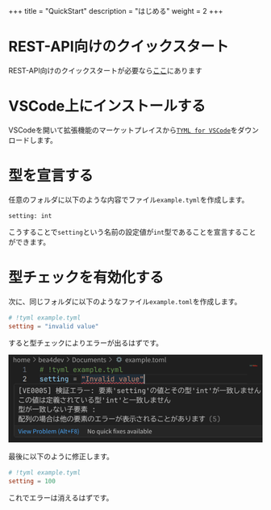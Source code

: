 +++
title = "QuickStart"
description = "はじめる"
weight = 2
+++

# REST-API向けのクイックスタート
REST-API向けのクイックスタートが必要なら[ここ](https://tyml-org.github.io/tyml-docs-jp/chapter3/quick/)にあります

# VSCode上にインストールする
VSCodeを開いて拡張機能のマーケットプレイスから[`TYML for VSCode`](https://marketplace.visualstudio.com/items?itemName=bea4dev.tyml-lsp-vscode)をダウンロードします。

# 型を宣言する
任意のフォルダに以下のような内容でファイル`example.tyml`を作成します。
```tyml
setting: int
```
こうすることで`setting`という名前の設定値が`int`型であることを宣言することができます。

# 型チェックを有効化する
次に、同じフォルダに以下のようなファイル`example.toml`を作成します。
```toml
# !tyml example.tyml
setting = "invalid value"
```
すると型チェックによりエラーが出るはずです。

![tyml_lsp_error_ja](tyml_lsp_error_ja.png)

最後に以下のように修正します。
```toml
# !tyml example.tyml
setting = 100
```
これでエラーは消えるはずです。
